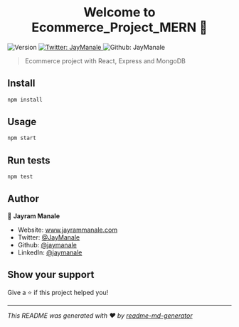 <h1 align="center">Welcome to Ecommerce_Project_MERN 👋</h1>
<p>
  <img alt="Version" src="https://img.shields.io/badge/version-1.0.0-blue.svg?cacheSeconds=2592000" />
  <a href="https://twitter.com/JayManale" target="_blank">
    <img alt="Twitter: JayManale" src="https://img.shields.io/twitter/follow/JayManale.svg?style=social" />
  </a>
  <img alt="Github: JayManale" src="https://img.shields.io/github/last-commit/jaymanale/Ecommerce_Project_MERN" />
</p>

> Ecommerce project with React, Express and MongoDB

## Install

```sh
npm install
```

## Usage

```sh
npm start
```

## Run tests

```sh
npm test
```

## Author

:man: **Jayram Manale**

- Website: www.jayrammanale.com
- Twitter: [@JayManale](https://twitter.com/JayManale)
- Github: [@jaymanale](https://github.com/jaymanale)
- LinkedIn: [@jaymanale](https://linkedin.com/in/jayram-manale)

## Show your support

Give a ⭐️ if this project helped you!

***	
_This README was generated with ❤️ by [readme-md-generator](https://github.com/kefranabg/readme-md-generator)_
